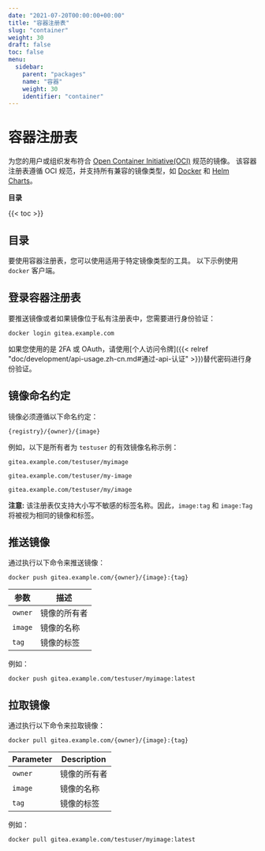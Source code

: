 ```yaml
---
date: "2021-07-20T00:00:00+00:00"
title: "容器注册表"
slug: "container"
weight: 30
draft: false
toc: false
menu:
  sidebar:
    parent: "packages"
    name: "容器"
    weight: 30
    identifier: "container"
---
```


# 容器注册表

为您的用户或组织发布符合  [Open Container Initiative(OCI)](https://opencontainers.org/) 规范的镜像。
该容器注册表遵循 OCI 规范，并支持所有兼容的镜像类型，如 [Docker](https://www.docker.com/) 和 [Helm Charts](https://helm.sh/)。

**目录**

{{< toc >}}

## 目录

要使用容器注册表，您可以使用适用于特定镜像类型的工具。
以下示例使用 `docker` 客户端。

## 登录容器注册表

要推送镜像或者如果镜像位于私有注册表中，您需要进行身份验证：

```shell
docker login gitea.example.com
```

如果您使用的是 2FA 或 OAuth，请使用[个人访问令牌]({{< relref "doc/development/api-usage.zh-cn.md#通过-api-认证" >}})替代密码进行身份验证。

## 镜像命名约定

镜像必须遵循以下命名约定：

`{registry}/{owner}/{image}`

例如，以下是所有者为 `testuser` 的有效镜像名称示例：

`gitea.example.com/testuser/myimage`

`gitea.example.com/testuser/my-image`

`gitea.example.com/testuser/my/image`

**注意:** 该注册表仅支持大小写不敏感的标签名称。因此，`image:tag` 和 `image:Tag` 将被视为相同的镜像和标签。

## 推送镜像

通过执行以下命令来推送镜像：

```shell
docker push gitea.example.com/{owner}/{image}:{tag}
```

| 参数    | 描述         |
| ------- | ------------ |
| `owner` | 镜像的所有者 |
| `image` | 镜像的名称   |
| `tag`   | 镜像的标签   |

例如：

```shell
docker push gitea.example.com/testuser/myimage:latest
```

## 拉取镜像

通过执行以下命令来拉取镜像：

```shell
docker pull gitea.example.com/{owner}/{image}:{tag}
```

| Parameter | Description  |
| --------- | ------------ |
| `owner`   | 镜像的所有者 |
| `image`   | 镜像的名称   |
| `tag`     | 镜像的标签   |

例如：

```shell
docker pull gitea.example.com/testuser/myimage:latest
```
